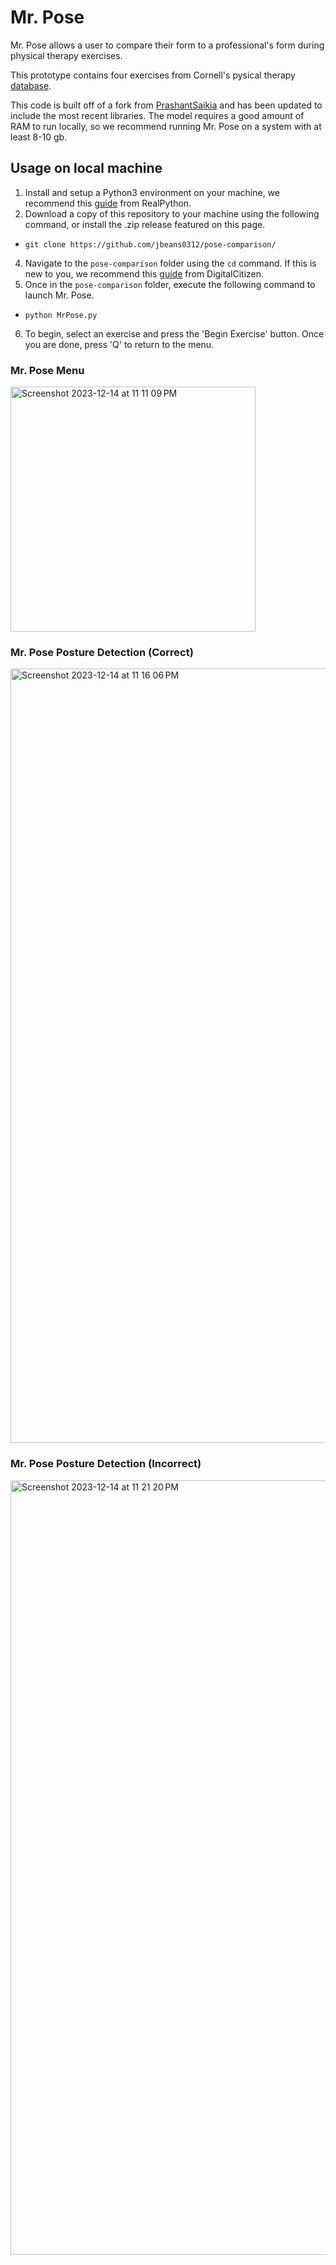 # Mr. Pose

Mr. Pose allows a user to compare their form to a professional's form during physical therapy exercises.

This prototype contains four exercises from Cornell's pysical therapy [database](https://health.cornell.edu/services/physical-therapy-massage/pt-exercise-videos).

This code is built off of a fork from [PrashantSaikia](https://github.com/PrashantSaikia) and has been updated to include the most recent libraries. The model requires a good amount of RAM to run locally, so we recommend running Mr. Pose on a system with at least 8-10 gb.

## Usage on local machine
1. Install and setup a Python3 environment on your machine, we recommend this [guide](https://realpython.com/installing-python/) from RealPython.
2. Download a copy of this repository to your machine using the following command, or install the .zip release featured on this page.
- `git clone https://github.com/jbeans0312/pose-comparison/`
4. Navigate to the `pose-comparison` folder using the `cd` command. If this is new to you, we recommend this [guide](https://www.digitalcitizen.life/command-prompt-how-use-basic-commands/) from DigitalCitizen.
5. Once in the `pose-comparison` folder, execute the following command to launch Mr. Pose.
- `python MrPose.py`
6. To begin, select an exercise and press the 'Begin Exercise' button. Once you are done, press 'Q' to return to the menu.

### Mr. Pose Menu
<img width="392" alt="Screenshot 2023-12-14 at 11 11 09 PM" src="https://github.com/jbeans0312/pose-comparison/assets/79337640/09b8e1c2-7e1b-405b-978c-f95052d7696d">

### Mr. Pose Posture Detection (Correct)
<img width="1239" alt="Screenshot 2023-12-14 at 11 16 06 PM" src="https://github.com/jbeans0312/pose-comparison/assets/79337640/66c7d158-7de1-4f54-8867-5b9b07d55008">

### Mr. Pose Posture Detection (Incorrect)
<img width="1239" alt="Screenshot 2023-12-14 at 11 21 20 PM" src="https://github.com/jbeans0312/pose-comparison/assets/79337640/ef4b17b7-2963-442f-80e2-f750e3cd42fa">
